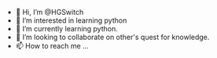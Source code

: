 - 👋 Hi, I’m @HGSwitch
- 👀 I’m interested in learning python
- 🌱 I’m currently learning python.
- 💞️ I’m looking to collaborate on other's quest for knowledge.
- 📫 How to reach me ...

<!---
HGSwitch/HGSwitch is a ✨ special ✨ repository because its `README.md` (this file) appears on your GitHub profile.
You can click the Preview link to take a look at your changes.
--->
